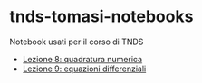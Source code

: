 # tnds-tomasi-notebooks

Notebook usati per il corso di TNDS

- [Lezione 8: quadratura numerica](https://ziotom78.github.io/tnds-tomasi-notebooks/tomasi-lezione-08-quadratura-numerica.html)
- [Lezione 9: equazioni differenziali](https://ziotom78.github.io/tnds-tomasi-notebooks/tomasi-lezione-09-equazioni-differenziali.html)

